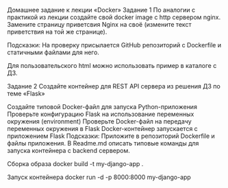 Домашнее задание к лекции «Docker»
Задание 1
По аналогии с практикой из лекции создайте свой docker image с http сервером nginx. Замените страницу приветсвия Nginx на своё (измените текст приветствия на той же странице).

Подсказки:
На проверку присылается GitHub репозиторий с Dockerfile и статичными файлами для него.

Для пользовательского html можно использовать пример в каталоге с ДЗ.

Задание 2
Создайте контейнер для REST API сервера из решения ДЗ по теме «Flask»

Создайте типовой Docker-файл для запуска Python-приложения
Проверьте конфигурацию Flask на использование переменных окружения (environment)
Проверьте Docker-файл на передачу переменных окружения в Flask
Docker-контейнер запускается с приложением Flask
Подсказки:
Приложите в репозиторий Dockerfile и файлы приложения.
В Readme.md описать типовые команды для запуска контейнера c backend сервером.

Сборка образа
docker build -t my-django-app .

Запуск контейнера
docker run -d -p 8000:8000 my-django-app

